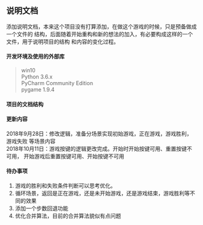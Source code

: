 ## 说明文档
添加说明文档，本来这个项目没有打算添加，在做这个游戏的时候，只是预备做成一个文件的
结构，后面随着开始重构和新的想法的加入，有必要构成这样的一个文件，用于说明项目的结构
和内容的变化过程。

#### 开发环境及使用的外部库
> win10<br>
> Python 3.6.x<br>
> PyCharm Community Edition <br>
> pygame 1.9.4

#### 项目的文档结构


#### 更新内容
2018年9月28日：修改逻辑，准备分场景实现初始游戏，正在游戏，游戏胜利，游戏失败
              等场景内容<br>
2018年10月11日：游戏按键的逻辑更改完成。开始时开始按键可用、重置按键不可用，
               开始游戏后重置按键可用、开始按键不可用

#### 待办事项
1. 游戏的胜利和失败条件判断可以思考优化。
1. 循环场景，返回是正在游戏，还是未开始游戏，还是游戏结束，游戏胜利等不同的效果
1. 添加一个步数回退功能 
1. 优化合并算法，目前的合并算法貌似有点问题